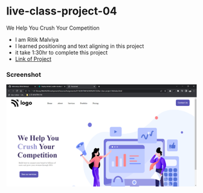 # live-class-project-04
We Help You Crush Your Competition

- I am Ritik Malviya
- I learned positioning and text aligning in this project
- it take 1:30hr to complete this project
- [Link of Project](https://62f753d16b267d722a98d16b--zippy-raindrop-5bd6a0.netlify.app/ "go to live project")

### Screenshot

![](./Screenshot.PNG)
